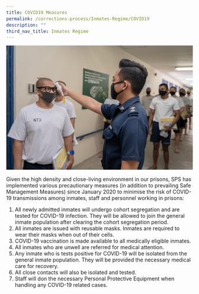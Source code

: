 ```yaml
---
title: COVID19 Measures
permalink: /corrections-process/Inmates-Regime/COVID19
description: ""
third_nav_title: Inmates Regime
---
```

![](/images/Prison%20Life/COVID%20Measures.jpg)

Given the high density and close-living environment in our prisons, SPS has implemented various precautionary measures (in addition to prevailing Safe Management Measures) since January 2020 to minimise the risk of COVID-19 transmissions among inmates, staff and personnel working in prisons:

1. All newly admitted inmates will undergo cohort segregation and are tested for COVID-19 infection. They will be allowed to join the general inmate population after clearing the cohort segregation period.
2.  All inmates are issued with reusable masks. Inmates are required to wear their masks when out of their cells.
3.  COVID-19 vaccination is made available to all medically eligible inmates.
4.  All inmates who are unwell are referred for medical attention.
5.  Any inmate who is tests positive for COVID-19 will be isolated from the general inmate population. They will be provided the necessary medical care for recovery.
6.  All close contacts will also be isolated and tested.
7.  Staff will don the necessary Personal Protective Equipment when handling any COVID-19 related cases.